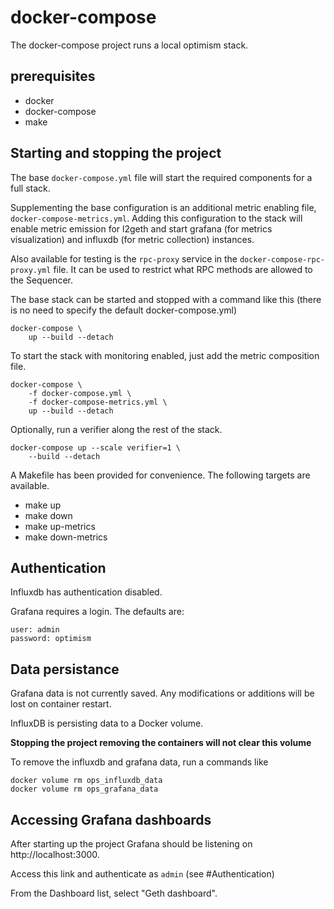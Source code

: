 # docker-compose

The docker-compose project runs a local optimism stack.

## prerequisites

- docker
- docker-compose
- make

## Starting and stopping the project

The base `docker-compose.yml` file will start the required components for a full stack.

Supplementing the base configuration is an additional metric enabling file, `docker-compose-metrics.yml`. Adding this configuration to the stack will enable metric emission for l2geth and start grafana (for metrics visualization) and influxdb (for metric collection) instances.

Also available for testing is the `rpc-proxy` service in the `docker-compose-rpc-proxy.yml` file. It can be used to restrict what RPC methods are allowed to the Sequencer.

The base stack can be started and stopped with a command like this (there is no need to specify the default docker-compose.yml)

```
docker-compose \
    up --build --detach
```

To start the stack with monitoring enabled, just add the metric composition file.

```
docker-compose \
    -f docker-compose.yml \
    -f docker-compose-metrics.yml \
    up --build --detach
```

Optionally, run a verifier along the rest of the stack.

```
docker-compose up --scale verifier=1 \
    --build --detach
```

A Makefile has been provided for convenience. The following targets are available.

- make up
- make down
- make up-metrics
- make down-metrics

## Authentication

Influxdb has authentication disabled.

Grafana requires a login. The defaults are:

```
user: admin
password: optimism
```

## Data persistance

Grafana data is not currently saved. Any modifications or additions will be lost on container restart.

InfluxDB is persisting data to a Docker volume.

**Stopping the project removing the containers will not clear this volume**

To remove the influxdb and grafana data, run a commands like

```
docker volume rm ops_influxdb_data
docker volume rm ops_grafana_data
```

## Accessing Grafana dashboards

After starting up the project Grafana should be listening on http://localhost:3000.

Access this link and authenticate as `admin` (see #Authentication)

From the Dashboard list, select "Geth dashboard".
